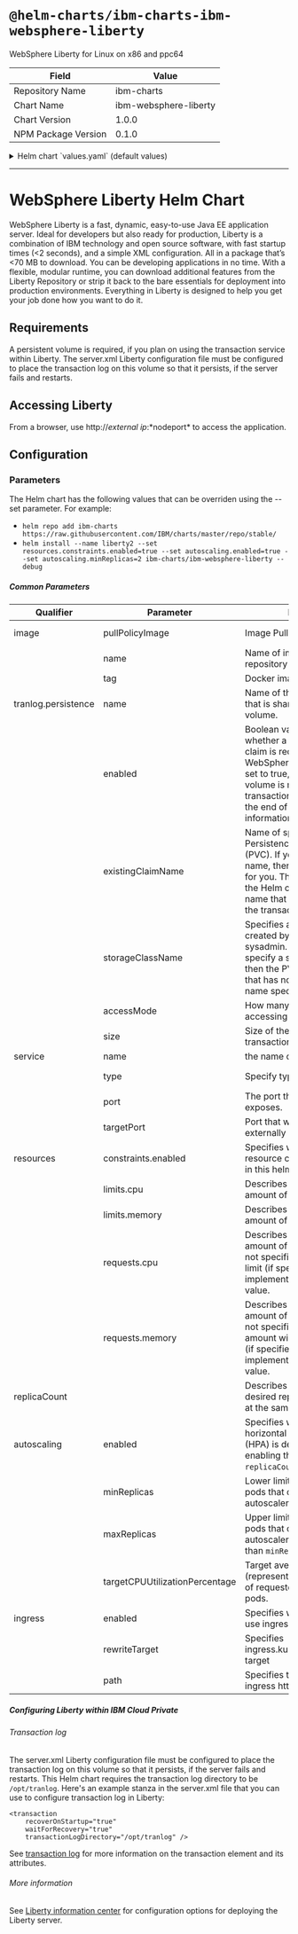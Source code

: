# `@helm-charts/ibm-charts-ibm-websphere-liberty`

WebSphere Liberty for Linux on x86 and ppc64

| Field               | Value                 |
| ------------------- | --------------------- |
| Repository Name     | ibm-charts            |
| Chart Name          | ibm-websphere-liberty |
| Chart Version       | 1.0.0                 |
| NPM Package Version | 0.1.0                 |

<details>

<summary>Helm chart `values.yaml` (default values)</summary>

```yaml
###############################################################################
# Licensed Materials - Property of IBM.
# Copyright IBM Corporation 2017. All Rights Reserved.
# U.S. Government Users Restricted Rights - Use, duplication or disclosure
# restricted by GSA ADP Schedule Contract with IBM Corp.
#
# Contributors:
#  IBM Corporation - initial API and implementation
###############################################################################

###############################################################################
## Common image variables
###############################################################################
image:
  repository: websphere-liberty
  tag: latest
  pullPolicy: IfNotPresent
service:
  type: NodePort
  name: liberty
  port: 9080
  targetPort: 9080

###############################################################################
## Persistence Storage
###############################################################################

## Persistence is disabled by default, set Enabled: true to use
tranlog:
  name: 'tranlog'
  persistence:
    enabled: false
    existingClaimName: ''

    ## Specify the name of the StorageClass
    ## Setting StorageClass: "" will use whatever storageClass is currently
    ## setup as the Default
    storageClassName: ''

    ## tranlog requires a ReadWriteMany accessMode
    accessMode: 'ReadWriteOnce'

    ## Tranlog requires a Persistence Storage volume size minimum of 1Gi
    size: '1Gi'

###############################################################################
## Auto scaling
###############################################################################
replicaCount: 1
autoscaling:
  enabled: false
  minReplicas: 1
  maxReplicas: 10
  targetCPUUtilizationPercentage: 50

###############################################################################
## Resource constraints
###############################################################################
resources:
  constraints:
    enabled: false
  requests:
    cpu: 500m
    memory: 512Mi
  limits:
    cpu: 500m
    memory: 512Mi
ingress:
  enabled: false
  rewriteTarget: '/'
  path: '/liberty'
```

</details>

---

# WebSphere Liberty Helm Chart

WebSphere Liberty is a fast, dynamic, easy-to-use Java EE application server. Ideal for developers but also ready for production, Liberty is a combination of IBM technology and open source software, with fast startup times (<2 seconds), and a simple XML configuration. All in a package that’s <70 MB to download. You can be developing applications in no time. With a flexible, modular runtime, you can download additional features from the Liberty Repository or strip it back to the bare essentials for deployment into production environments. Everything in Liberty is designed to help you get your job done how you want to do it.

## Requirements

A persistent volume is required, if you plan on using the transaction service within Liberty. The server.xml Liberty configuration file must be configured to place the transaction log on this volume so that it persists, if the server fails and restarts.

## Accessing Liberty

From a browser, use http://*external ip*:*nodeport\* to access the application.

## Configuration

### Parameters

The Helm chart has the following values that can be overriden using the --set parameter. For example:

- `helm repo add ibm-charts https://raw.githubusercontent.com/IBM/charts/master/repo/stable/`
- `helm install --name liberty2 --set resources.constraints.enabled=true --set autoscaling.enabled=true --set autoscaling.minReplicas=2 ibm-charts/ibm-websphere-liberty --debug`

##### Common Parameters

| Qualifier           | Parameter                      | Definition                                                                                                                                                                                                                                           | Allowed Value                                                                                                                                                   |
| ------------------- | ------------------------------ | ---------------------------------------------------------------------------------------------------------------------------------------------------------------------------------------------------------------------------------------------------- | --------------------------------------------------------------------------------------------------------------------------------------------------------------- |
| image               | pullPolicyImage                | Image Pull Policy                                                                                                                                                                                                                                    | Always, Never, or IfNotPresent. Defaults to Always if :latest tag is specified, or IfNotPresent otherwise                                                       |
|                     | name                           | Name of image, including repository prefix (if required)                                                                                                                                                                                             | see Extended description of Docker tags                                                                                                                         |
|                     | tag                            | Docker image tag                                                                                                                                                                                                                                     | see Docker tag description                                                                                                                                      |
| tranlog.persistence | name                           | Name of the transaction log that is shared to the persistent volume.                                                                                                                                                                                 |                                                                                                                                                                 |
|                     | enabled                        | Boolean value that specifies whether a persistent volume claim is required to hold the WebSphere transaction log. If set to true, a persistent volume is required. See the transaction log information at the end of this page for more information. | false or true                                                                                                                                                   |
|                     | existingClaimName              | Name of specific, existing Persistence Volume Claim (PVC). If you do not specify a name, then a name is created for you. The name includes the Helm chart name and the name that you specified for the transaction log.                              |                                                                                                                                                                 |
|                     | storageClassName               | Specifies a StorageClass pre-created by the Kubernetes sysadmin. If you do not specify a storage class name, then the PVC is bound to a PV that has no storage class name specified.                                                                 |                                                                                                                                                                 |
|                     | accessMode                     | How many pods can be accessing the volume at once                                                                                                                                                                                                    | The transaction log assumes that only a single pod can be reading and writing to it at once. "ReadWriteOnce"                                                    |
|                     | size                           | Size of the volume to hold the transaction log                                                                                                                                                                                                       | Size in Gi (default is 1Gi)                                                                                                                                     |
| service             | name                           | the name of the service                                                                                                                                                                                                                              |                                                                                                                                                                 |
|                     | type                           | Specify type of service                                                                                                                                                                                                                              | Valid options are ExternalName, ClusterIP, NodePort, and LoadBalancer. see Publishing services - service types                                                  |
|                     | port                           | The port that this container exposes.                                                                                                                                                                                                                |                                                                                                                                                                 |
|                     | targetPort                     | Port that will be exposed externally by the pod                                                                                                                                                                                                      |                                                                                                                                                                 |
| resources           | constraints.enabled            | Specifies whether the resource constraints specified in this helm chart are enabled.                                                                                                                                                                 | false (default) or true                                                                                                                                         |
|                     | limits.cpu                     | Describes the maximum amount of CPU allowed.                                                                                                                                                                                                         | Default is 500m. See Kubernetes - [meaning of CPU](https://kubernetes.io/docs/concepts/configuration/manage-compute-resources-container/#meaning-of-cpu)        |
|                     | limits.memory                  | Describes the maximum amount of memory allowed.                                                                                                                                                                                                      | Default is 512Mi. See Kubernetes - [meaning of Memory](https://kubernetes.io/docs/concepts/configuration/manage-compute-resources-container/#meaning-of-memory) |
|                     | requests.cpu                   | Describes the minimum amount of CPU required - if not specified will default to limit (if specified) or otherwise implementation-defined value.                                                                                                      | Default is 500m. See Kubernetes - [meaning of CPU](https://kubernetes.io/docs/concepts/configuration/manage-compute-resources-container/#meaning-of-cpu)        |
|                     | requests.memory                | Describes the minimum amount of memory required. If not specified, the memory amount will default to the limit (if specified) or the implementation-defined value.                                                                                   | Default is 512Mi. See Kubernetes - [meaning of Memory](https://kubernetes.io/docs/concepts/configuration/manage-compute-resources-container/#meaning-of-memory) |
| replicaCount        |                                | Describes the number of desired replica pods running at the same time                                                                                                                                                                                | Default is 1. See [Replica Sets](https://kubernetes.io/docs/concepts/workloads/controllers/replicaset)                                                          |
| autoscaling         | enabled                        | Specifies whether or not a horizontal pod autoscaler (HPA) is deployed. Note that enabling this field disables the `replicaCount` field                                                                                                              | false (default) or true                                                                                                                                         |
|                     | minReplicas                    | Lower limit for the number of pods that can be set by the autoscaler.                                                                                                                                                                                | Positive integer (default to 1)                                                                                                                                 |
|                     | maxReplicas                    | Upper limit for the number of pods that can be set by the autoscaler. Cannot be lower than `minReplicas`.                                                                                                                                            | Positive integer (default to 10)                                                                                                                                |
|                     | targetCPUUtilizationPercentage | Target average CPU utilization (represented as a percentage of requested CPU) over all the pods.                                                                                                                                                     | Integer between 1 and 100 (default to 50)                                                                                                                       |
| ingress             | enabled                        | Specifies whether or not to use ingress.                                                                                                                                                                                                             | false (default) or true                                                                                                                                         |
|                     | rewriteTarget                  | Specifies ingress.kubernetes.io/rewrite-target                                                                                                                                                                                                       | See Kubernetes ingress.kubernetes.io/rewrite-target - https://github.com/kubernetes/ingress/blob/master/controllers/nginx/configuration.md#rewrite              |
|                     | path                           | Specifies the path for the ingress http rule                                                                                                                                                                                                         | See Kubernetes - https://kubernetes.io/docs/concepts/services-networking/ingress/                                                                               |

##### Configuring Liberty within IBM Cloud Private

###### Transaction log

The server.xml Liberty configuration file must be configured to place the transaction log on this volume so that it persists, if the server fails and restarts. This Helm chart requires the transaction log directory to be `/opt/tranlog`. Here's an example stanza in the server.xml file that you can use to configure transaction log in Liberty:

```
<transaction
    recoverOnStartup="true"
    waitForRecovery="true"
    transactionLogDirectory="/opt/tranlog" />
```

See [transaction log](https://www.ibm.com/support/knowledgecenter/en/SSD28V_8.5.5/com.ibm.websphere.wlp.core.doc/autodita/rwlp_metatype_core.html#mtFile139) for more information on the transaction element and its attributes.

###### More information

See [Liberty information center](https://www.ibm.com/support/knowledgecenter/en/SSD28V_8.5.5/com.ibm.websphere.wlp.core.doc/ae/cwlp_core_welcome.html) for configuration options for deploying the Liberty server.
